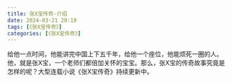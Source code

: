 ```yaml
---
title: 张X宝传奇-介绍
date: 2024-03-21 20:19
tags: [《张X宝传奇》]
categories: [《张X宝传奇》]
---
```

给他一点时间，他能讲完中国上下五千年，给他一个座位，他能烦死一圈的人。他，就是张X宝，一个老师们都倍加关怀的宝宝。那么，张X宝的传奇故事究竟是怎样的呢？大型连载小说《张X宝传奇》持续更新中。
